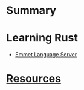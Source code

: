 # Summary

# Learning Rust
- [Emmet Language Server](./rust/emmet-language-server.md)


# [Resources](./resources.md)